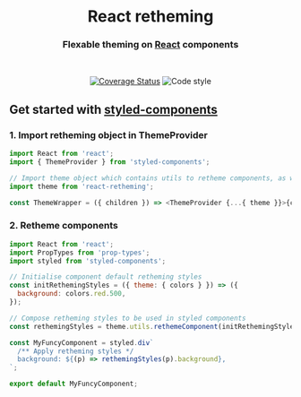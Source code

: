 <h1 align="center">React retheming</h1>

<div align="center">

### Flexable theming on [React](https://reactjs.org/) components

<br />

[![Coverage Status](https://img.shields.io/codecov/c/github/loveloper/react-retheming/master.svg)](https://codecov.io/gh/loveloper/react-retheming/branch/master)
![Code style](https://img.shields.io/badge/code_style-prettier-ff69b4.svg)

</div>

## Get started with [styled-components](https://github.com/styled-components/styled-components)

### **1. Import retheming object in ThemeProvider**

```js
import React from 'react';
import { ThemeProvider } from 'styled-components';

// Import theme object which contains utils to retheme components, as well as default colors
import theme from 'react-retheming';

const ThemeWrapper = ({ children }) => <ThemeProvider {...{ theme }}>{children}</ThemeProvider>;
```

### **2. Retheme components**

```jsx
import React from 'react';
import PropTypes from 'prop-types';
import styled from 'styled-components';

// Initialise component default retheming styles
const initRethemingStyles = ({ theme: { colors } }) => ({
  background: colors.red.500,
});

// Compose retheming styles to be used in styled components
const rethemingStyles = theme.utils.rethemeComponent(initRethemingStyles);

const MyFuncyComponent = styled.div`
  /** Apply retheming styles */
  background: ${(p) => rethemingStyles(p).background},
`;

export default MyFuncyComponent;
```
